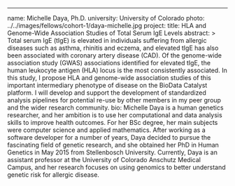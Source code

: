 ---
name: Michelle Daya, Ph.D.
university: University of Colorado
photo: ../../images/fellows/cohort-1/daya-michelle.jpg
project:
    title: HLA and Genome-Wide Association Studies of Total Serum IgE Levels
    abstract: >
        Total serum IgE (tIgE) is elevated in individuals suffering from allergic diseases such as asthma, rhinitis and eczema, and elevated tIgE has also been associated with coronary artery disease (CAD). Of the genome-wide association study (GWAS) associations identified for elevated tIgE, the human leukocyte antigen (HLA) locus is the most consistently associated. In this study, I propose HLA and genome-wide association studies of this important intermediary phenotype of disease on the BioData Catalyst platform. I will develop and support the development of standardized analysis pipelines for potential re-use by other members in my peer group and the wider research community.
bio: Michelle Daya is a human genetics researcher, and her ambition is to use her computational and data analysis skills to improve health outcomes. For her BSc degree, her main subjects were computer science and applied mathematics. After working as a software developer for a number of years, Daya decided to pursue the fascinating field of genetic research, and she obtained her PhD in Human Genetics in May 2015 from Stellenbosch University. Currently, Daya is an assistant professor at the University of Colorado Anschutz Medical Campus, and her research focuses on using genomics to better understand genetic risk for allergic disease.

